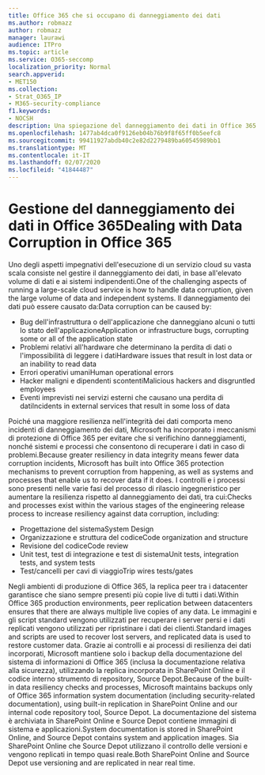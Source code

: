 ```yaml
---
title: Office 365 che si occupano di danneggiamento dei dati
ms.author: robmazz
author: robmazz
manager: laurawi
audience: ITPro
ms.topic: article
ms.service: O365-seccomp
localization_priority: Normal
search.appverid:
- MET150
ms.collection:
- Strat_O365_IP
- M365-security-compliance
f1.keywords:
- NOCSH
description: Una spiegazione del danneggiamento dei dati in Office 365 e gli sforzi di prevenzione e ripristino di Microsoft.
ms.openlocfilehash: 1477ab4dca0f9126eb04b76b9f8f65ff0b5eefc8
ms.sourcegitcommit: 99411927abdb40c2e82d2279489ba60545989bb1
ms.translationtype: MT
ms.contentlocale: it-IT
ms.lasthandoff: 02/07/2020
ms.locfileid: "41844487"
---
```

# <a name="dealing-with-data-corruption-in-office-365"></a><span data-ttu-id="89dcc-103">Gestione del danneggiamento dei dati in Office 365</span><span class="sxs-lookup"><span data-stu-id="89dcc-103">Dealing with Data Corruption in Office 365</span></span>

<span data-ttu-id="89dcc-104">Uno degli aspetti impegnativi dell'esecuzione di un servizio cloud su vasta scala consiste nel gestire il danneggiamento dei dati, in base all'elevato volume di dati e ai sistemi indipendenti.</span><span class="sxs-lookup"><span data-stu-id="89dcc-104">One of the challenging aspects of running a large-scale cloud service is how to handle data corruption, given the large volume of data and independent systems.</span></span> <span data-ttu-id="89dcc-105">Il danneggiamento dei dati può essere causato da:</span><span class="sxs-lookup"><span data-stu-id="89dcc-105">Data corruption can be caused by:</span></span>

- <span data-ttu-id="89dcc-106">Bug dell'infrastruttura o dell'applicazione che danneggiano alcuni o tutti lo stato dell'applicazione</span><span class="sxs-lookup"><span data-stu-id="89dcc-106">Application or infrastructure bugs, corrupting some or all of the application state</span></span>
- <span data-ttu-id="89dcc-107">Problemi relativi all'hardware che determinano la perdita di dati o l'impossibilità di leggere i dati</span><span class="sxs-lookup"><span data-stu-id="89dcc-107">Hardware issues that result in lost data or an inability to read data</span></span>
- <span data-ttu-id="89dcc-108">Errori operativi umani</span><span class="sxs-lookup"><span data-stu-id="89dcc-108">Human operational errors</span></span>
- <span data-ttu-id="89dcc-109">Hacker maligni e dipendenti scontenti</span><span class="sxs-lookup"><span data-stu-id="89dcc-109">Malicious hackers and disgruntled employees</span></span>
- <span data-ttu-id="89dcc-110">Eventi imprevisti nei servizi esterni che causano una perdita di dati</span><span class="sxs-lookup"><span data-stu-id="89dcc-110">Incidents in external services that result in some loss of data</span></span>

<span data-ttu-id="89dcc-111">Poiché una maggiore resilienza nell'integrità dei dati comporta meno incidenti di danneggiamento dei dati, Microsoft ha incorporato i meccanismi di protezione di Office 365 per evitare che si verifichino danneggiamenti, nonché sistemi e processi che consentono di recuperare i dati in caso di problemi.</span><span class="sxs-lookup"><span data-stu-id="89dcc-111">Because greater resiliency in data integrity means fewer data corruption incidents, Microsoft has built into Office 365 protection mechanisms to prevent corruption from happening, as well as systems and processes that enable us to recover data if it does.</span></span> <span data-ttu-id="89dcc-112">I controlli e i processi sono presenti nelle varie fasi del processo di rilascio ingegneristico per aumentare la resilienza rispetto al danneggiamento dei dati, tra cui:</span><span class="sxs-lookup"><span data-stu-id="89dcc-112">Checks and processes exist within the various stages of the engineering release process to increase resiliency against data corruption, including:</span></span>

- <span data-ttu-id="89dcc-113">Progettazione del sistema</span><span class="sxs-lookup"><span data-stu-id="89dcc-113">System Design</span></span>
- <span data-ttu-id="89dcc-114">Organizzazione e struttura del codice</span><span class="sxs-lookup"><span data-stu-id="89dcc-114">Code organization and structure</span></span>
- <span data-ttu-id="89dcc-115">Revisione del codice</span><span class="sxs-lookup"><span data-stu-id="89dcc-115">Code review</span></span>
- <span data-ttu-id="89dcc-116">Unit test, test di integrazione e test di sistema</span><span class="sxs-lookup"><span data-stu-id="89dcc-116">Unit tests, integration tests, and system tests</span></span>
- <span data-ttu-id="89dcc-117">Test/cancelli per cavi di viaggio</span><span class="sxs-lookup"><span data-stu-id="89dcc-117">Trip wires tests/gates</span></span>

<span data-ttu-id="89dcc-118">Negli ambienti di produzione di Office 365, la replica peer tra i datacenter garantisce che siano sempre presenti più copie live di tutti i dati.</span><span class="sxs-lookup"><span data-stu-id="89dcc-118">Within Office 365 production environments, peer replication between datacenters ensures that there are always multiple live copies of any data.</span></span> <span data-ttu-id="89dcc-119">Le immagini e gli script standard vengono utilizzati per recuperare i server persi e i dati replicati vengono utilizzati per ripristinare i dati dei clienti.</span><span class="sxs-lookup"><span data-stu-id="89dcc-119">Standard images and scripts are used to recover lost servers, and replicated data is used to restore customer data.</span></span> <span data-ttu-id="89dcc-120">Grazie ai controlli e ai processi di resilienza dei dati incorporati, Microsoft mantiene solo i backup della documentazione del sistema di informazioni di Office 365 (inclusa la documentazione relativa alla sicurezza), utilizzando la replica incorporata in SharePoint Online e il codice interno strumento di repository, Source Depot.</span><span class="sxs-lookup"><span data-stu-id="89dcc-120">Because of the built-in data resiliency checks and processes, Microsoft maintains backups only of Office 365 information system documentation (including security-related documentation), using built-in replication in SharePoint Online and our internal code repository tool, Source Depot.</span></span> <span data-ttu-id="89dcc-121">La documentazione del sistema è archiviata in SharePoint Online e Source Depot contiene immagini di sistema e applicazioni.</span><span class="sxs-lookup"><span data-stu-id="89dcc-121">System documentation is stored in SharePoint Online, and Source Depot contains system and application images.</span></span> <span data-ttu-id="89dcc-122">Sia SharePoint Online che Source Depot utilizzano il controllo delle versioni e vengono replicati in tempo quasi reale.</span><span class="sxs-lookup"><span data-stu-id="89dcc-122">Both SharePoint Online and Source Depot use versioning and are replicated in near real time.</span></span>
